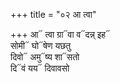 +++
title = "०२ आ त्वा"

+++
आ᳓ त्वा ग्रा᳓वा व᳓दन्न् इह᳓  
सोमी᳓ घो᳓षेण यछतु  
दिवो᳓ अमु᳓ष्य शा᳓सतो  
दि᳓वं यय᳓ दिवावसो